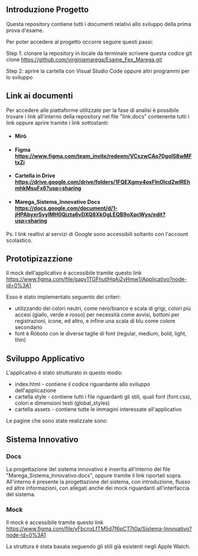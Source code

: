 ## Introduzione Progetto
Questa repository contiene tutti i documenti relativi allo sviluppo della prima prova d'esame.

Per poter accedere al progetto occorre seguire questi passi:

Step 1: clonare la repository in locale
        da terminale scrivere questa codice
        git clone https://github.com/virginiamarega/Esame_Fex_Marega.git

Step 2: aprire la cartella con Visual Studio Code oppure altri programmi per lo sviluppo

## Link ai documenti
Per accedere alle piattaforme utilizzate per la fase di analisi è possibile trovare i link all'interno della repository nel file "link.docs" contenente tutti i link oppure aprire tramite i link sottostanti: 
- #### Mirò
- #### Figma https://www.figma.com/team_invite/redeem/VCxzwCAo70golS8wMFtxZi
- #### Cartella in Drive https://drive.google.com/drive/folders/1FQEXgmy4oxFInOlcd2wIREhmhkMsuFx6?usp=sharing
- #### Marega_Sistema_Innovativo Docs https://docs.google.com/document/d/1-jHPAbyxrSvylMH0Qjzta6vDXQ8XkOgLEQB9oXpcWys/edit?usp=sharing

Ps. I link realtivi ai servizi di Google sono accessibili soltanto con l'account scolastico.

## Prototipizazzione
Il mock dell'applicativo è accessibile tramite questo link https://www.figma.com/file/gapy1TGFhutlHgAi2yHmw1/Applicativo?node-id=0%3A1

Esso è stato implementato seguento dei criteri:
- utilizzando dei colori neutri, come nero/bianco e scala di grigi, colori più accesi (giallo, verde e rosso) per necessità come avvisi, bottoni per registrazioni, icone, ed altro, e infine una scala di blu come colore secondario
- font è Roboto con le diverse taglie di font (regular, medium, bold, light, thin)

## Sviluppo Applicativo
L'applicativo è stato strutturato in questo modo:
- index.html - contiene il codice riguardante allo sviluppo dell'applicazione
- cartella style - contiene tutti i file riguardanti gli stili, quali font (font.css), colori e dimensioni testi (global_styles)
- cartella assets - contiene tutte le immagini interessate all'applicativo

Le pagine che sono state realizzate sono:


## Sistema Innovativo
### Docs
La progettazione del sistema innovativo è inserita all'interno del file "Marega_Sistema_Innovativo.docs", oppure tramite il link riportati sopra.
All'interno è presente la progettazione del sistema, con introduzione, flusso ed altre informazioni, con allegati anche dei mock riguardanti all'interfaccia del sistema.

### Mock
Il mock è accessibile tramite questo link https://www.figma.com/file/yFbcnxLfTM5d7f6pCT7t0a/Sistema-Innovativo?node-id=0%3A1

La struttura è stata basata seguendo gli stili già esistenti negli Apple Watch.
